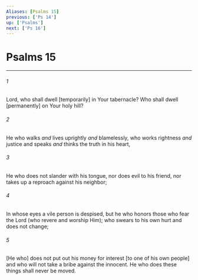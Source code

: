 ```yaml
---
Aliases: [Psalms 15]
previous: ['Ps 14']
up: ['Psalms']
next: ['Ps 16']
---
```

# Psalms 15

***














###### 1 






Lord, who shall dwell [temporarily] in Your tabernacle? Who shall dwell [permanently] on Your holy hill? 













###### 2 






He who walks _and_ lives uprightly _and_ blamelessly, who works rightness _and_ justice and speaks _and_ thinks the truth in his heart, 













###### 3 






He who does not slander with his tongue, nor does evil to his friend, nor takes up a reproach against his neighbor; 













###### 4 






In whose eyes a vile person is despised, but he who honors those who fear the Lord (who revere and worship Him); who swears to his own hurt and does not change; 













###### 5 






[He who] does not put out his money for interest [to one of his own people] and who will not take a bribe against the innocent. He who does these things shall never be moved.
